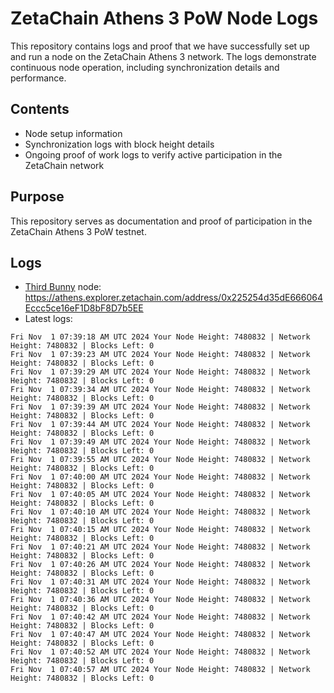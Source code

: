 # ZetaChain Athens 3 PoW Node Logs
This repository contains logs and proof that we have successfully set up and run a node on the ZetaChain Athens 3 network. The logs demonstrate continuous node operation, including synchronization details and performance.

## Contents
- Node setup information
- Synchronization logs with block height details
- Ongoing proof of work logs to verify active participation in the ZetaChain network

## Purpose
This repository serves as documentation and proof of participation in the ZetaChain Athens 3 PoW testnet.

## Logs

- [Third Bunny](https://thirdbunny.xyz/) node: https://athens.explorer.zetachain.com/address/0x225254d35dE666064Eccc5ce16eF1D8bF8D7b5EE
- Latest logs:
```
Fri Nov  1 07:39:18 AM UTC 2024 Your Node Height: 7480832 | Network Height: 7480832 | Blocks Left: 0
Fri Nov  1 07:39:23 AM UTC 2024 Your Node Height: 7480832 | Network Height: 7480832 | Blocks Left: 0
Fri Nov  1 07:39:29 AM UTC 2024 Your Node Height: 7480832 | Network Height: 7480832 | Blocks Left: 0
Fri Nov  1 07:39:34 AM UTC 2024 Your Node Height: 7480832 | Network Height: 7480832 | Blocks Left: 0
Fri Nov  1 07:39:39 AM UTC 2024 Your Node Height: 7480832 | Network Height: 7480832 | Blocks Left: 0
Fri Nov  1 07:39:44 AM UTC 2024 Your Node Height: 7480832 | Network Height: 7480832 | Blocks Left: 0
Fri Nov  1 07:39:49 AM UTC 2024 Your Node Height: 7480832 | Network Height: 7480832 | Blocks Left: 0
Fri Nov  1 07:39:55 AM UTC 2024 Your Node Height: 7480832 | Network Height: 7480832 | Blocks Left: 0
Fri Nov  1 07:40:00 AM UTC 2024 Your Node Height: 7480832 | Network Height: 7480832 | Blocks Left: 0
Fri Nov  1 07:40:05 AM UTC 2024 Your Node Height: 7480832 | Network Height: 7480832 | Blocks Left: 0
Fri Nov  1 07:40:10 AM UTC 2024 Your Node Height: 7480832 | Network Height: 7480832 | Blocks Left: 0
Fri Nov  1 07:40:15 AM UTC 2024 Your Node Height: 7480832 | Network Height: 7480832 | Blocks Left: 0
Fri Nov  1 07:40:21 AM UTC 2024 Your Node Height: 7480832 | Network Height: 7480832 | Blocks Left: 0
Fri Nov  1 07:40:26 AM UTC 2024 Your Node Height: 7480832 | Network Height: 7480832 | Blocks Left: 0
Fri Nov  1 07:40:31 AM UTC 2024 Your Node Height: 7480832 | Network Height: 7480832 | Blocks Left: 0
Fri Nov  1 07:40:36 AM UTC 2024 Your Node Height: 7480832 | Network Height: 7480832 | Blocks Left: 0
Fri Nov  1 07:40:42 AM UTC 2024 Your Node Height: 7480832 | Network Height: 7480832 | Blocks Left: 0
Fri Nov  1 07:40:47 AM UTC 2024 Your Node Height: 7480832 | Network Height: 7480832 | Blocks Left: 0
Fri Nov  1 07:40:52 AM UTC 2024 Your Node Height: 7480832 | Network Height: 7480832 | Blocks Left: 0
Fri Nov  1 07:40:57 AM UTC 2024 Your Node Height: 7480832 | Network Height: 7480832 | Blocks Left: 0
```
